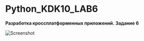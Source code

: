 # Python_KDK10_LAB6
**Разработка кроссплатформенных приложений.**
**Задание 6**

![Screenshot](screenshot1_lab.png)